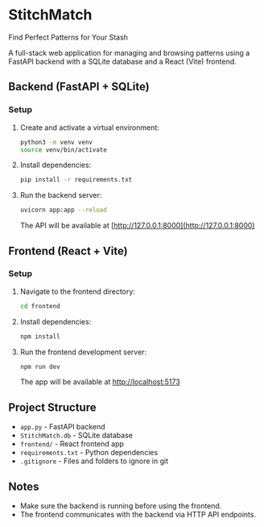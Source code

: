 # StitchMatch
Find Perfect Patterns for Your Stash

A full-stack web application for managing and browsing patterns using a FastAPI backend with a SQLite database and a React (Vite) frontend.

## Backend (FastAPI + SQLite)

### Setup
1. Create and activate a virtual environment:
   ```bash
   python3 -m venv venv
   source venv/bin/activate
   ```
2. Install dependencies:
   ```bash
   pip install -r requirements.txt
   ```
3. Run the backend server:
   ```bash
   uvicorn app:app --reload
   ```
   The API will be available at [http://127.0.0.1:8000](http://127.0.0.1:8000)

## Frontend (React + Vite)

### Setup
1. Navigate to the frontend directory:
   ```bash
   cd frontend
   ```
2. Install dependencies:
   ```bash
   npm install
   ```
3. Run the frontend development server:
   ```bash
   npm run dev
   ```
   The app will be available at [http://localhost:5173](http://localhost:5173)

## Project Structure
- `app.py` - FastAPI backend
- `StitchMatch.db` - SQLite database
- `frontend/` - React frontend app
- `requirements.txt` - Python dependencies
- `.gitignore` - Files and folders to ignore in git

## Notes
- Make sure the backend is running before using the frontend.
- The frontend communicates with the backend via HTTP API endpoints.
